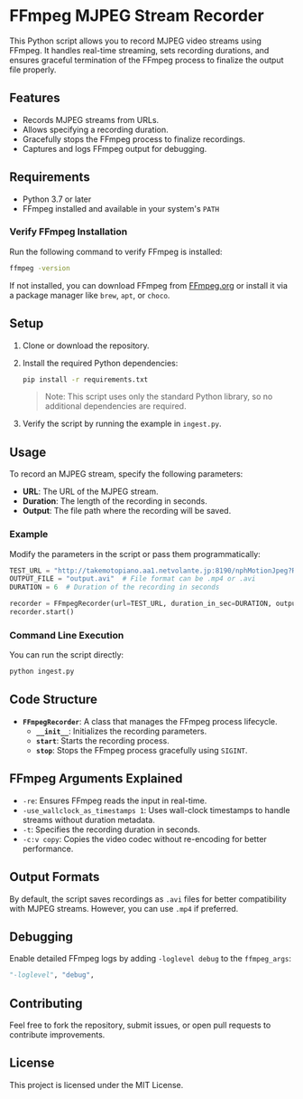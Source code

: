 
# FFmpeg MJPEG Stream Recorder

This Python script allows you to record MJPEG video streams using FFmpeg. It handles real-time streaming, sets recording durations, and ensures graceful termination of the FFmpeg process to finalize the output file properly.

## Features
- Records MJPEG streams from URLs.
- Allows specifying a recording duration.
- Gracefully stops the FFmpeg process to finalize recordings.
- Captures and logs FFmpeg output for debugging.

## Requirements
- Python 3.7 or later
- FFmpeg installed and available in your system's `PATH`

### Verify FFmpeg Installation
Run the following command to verify FFmpeg is installed:
```bash
ffmpeg -version
```
If not installed, you can download FFmpeg from [FFmpeg.org](https://ffmpeg.org/download.html) or install it via a package manager like `brew`, `apt`, or `choco`.

## Setup
1. Clone or download the repository.
2. Install the required Python dependencies:
   ```bash
   pip install -r requirements.txt
   ```
   > Note: This script uses only the standard Python library, so no additional dependencies are required.

3. Verify the script by running the example in `ingest.py`.

## Usage
To record an MJPEG stream, specify the following parameters:
- **URL**: The URL of the MJPEG stream.
- **Duration**: The length of the recording in seconds.
- **Output**: The file path where the recording will be saved.

### Example
Modify the parameters in the script or pass them programmatically:

```python
TEST_URL = "http://takemotopiano.aa1.netvolante.jp:8190/nphMotionJpeg?Resolution=640x480&Quality=Standard&Framerate=30"
OUTPUT_FILE = "output.avi"  # File format can be .mp4 or .avi
DURATION = 6  # Duration of the recording in seconds

recorder = FFmpegRecorder(url=TEST_URL, duration_in_sec=DURATION, output=OUTPUT_FILE)
recorder.start()
```

### Command Line Execution
You can run the script directly:
```bash
python ingest.py
```

## Code Structure
- **`FFmpegRecorder`**: A class that manages the FFmpeg process lifecycle.
  - **`__init__`**: Initializes the recording parameters.
  - **`start`**: Starts the recording process.
  - **`stop`**: Stops the FFmpeg process gracefully using `SIGINT`.

## FFmpeg Arguments Explained
- `-re`: Ensures FFmpeg reads the input in real-time.
- `-use_wallclock_as_timestamps 1`: Uses wall-clock timestamps to handle streams without duration metadata.
- `-t`: Specifies the recording duration in seconds.
- `-c:v copy`: Copies the video codec without re-encoding for better performance.

## Output Formats
By default, the script saves recordings as `.avi` files for better compatibility with MJPEG streams. However, you can use `.mp4` if preferred.

## Debugging
Enable detailed FFmpeg logs by adding `-loglevel debug` to the `ffmpeg_args`:
```python
"-loglevel", "debug",
```

## Contributing
Feel free to fork the repository, submit issues, or open pull requests to contribute improvements.

## License
This project is licensed under the MIT License.
